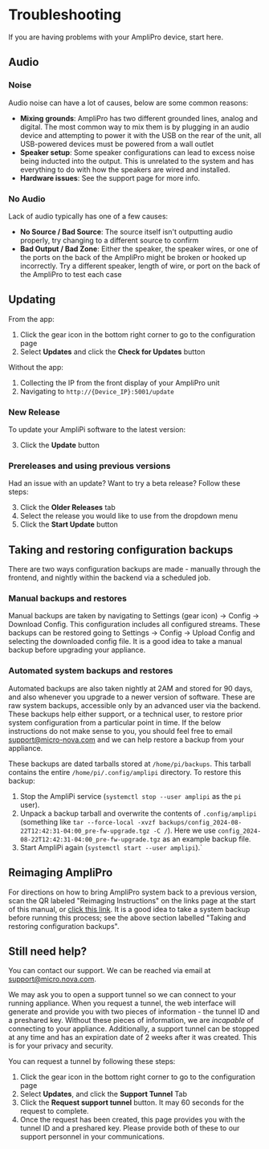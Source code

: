 # Troubleshooting

If you are having problems with your AmpliPro device, start here.

## Audio

### Noise
Audio noise can have a lot of causes, below are some common reasons:
* **Mixing grounds**: AmpliPro has two different grounded lines, analog and digital. The most common way to mix them is by plugging in an audio device and attempting to power it with the USB on the rear of the unit, all USB-powered devices must be powered from a wall outlet
* **Speaker setup**: Some speaker configurations can lead to excess noise being inducted into the output. This is unrelated to the system and has everything to do with how the speakers are wired and installed.
* **Hardware issues**: See the support page for more info.

### No Audio
Lack of audio typically has one of a few causes:
* **No Source / Bad Source**: The source itself isn't outputting audio properly, try changing to a different source to confirm
* **Bad Output / Bad Zone**: Either the speaker, the speaker wires, or one of the ports on the back of the AmpliPro might be broken or hooked up incorrectly. Try a different speaker, length of wire, or port on the back of the AmpliPro to test each case

## Updating

From the app:
1. Click the gear icon in the bottom right corner to go to the configuration page
2. Select **Updates** and click the **Check for Updates** button

Without the app:
1. Collecting the IP from the front display of your AmpliPro unit
2. Navigating to `http://{Device_IP}:5001/update`

### New Release
To update your AmpliPi software to the latest version:

3. Click the **Update** button

### Prereleases and using previous versions
Had an issue with an update? Want to try a beta release? Follow these steps:

3. Click the **Older Releases** tab
4. Select the release you would like to use from the dropdown menu
5. Click the **Start Update** button

## Taking and restoring configuration backups

There are two ways configuration backups are made - manually through the frontend, and nightly within the backend via a scheduled job.

### Manual backups and restores

Manual backups are taken by navigating to Settings (gear icon) -> Config -> Download Config. This configuration includes all configured streams. These backups can be restored going to Settings -> Config -> Upload Config and selecting the downloaded config file. It is a good idea to take a manual backup before upgrading your appliance.

### Automated system backups and restores

Automated backups are also taken nightly at 2AM and stored for 90 days, and also whenever you upgrade to a newer version of software. These are raw system backups, accessible only by an advanced user via the backend. These backups help either support, or a technical user, to restore prior system configuration from a particular point in time. If the below instructions do not make sense to you, you should feel free to email [support@micro-nova.com](mailto:support@micro-nova.com) and we can help restore a backup from your appliance.

These backups are dated tarballs stored at `/home/pi/backups`. This tarball contains the entire `/home/pi/.config/amplipi` directory. To restore this backup:
1. Stop the AmpliPi service (`systemctl stop --user amplipi` as the `pi` user).
1. Unpack a backup tarball and overwrite the contents of `.config/amplipi` (something like `tar --force-local -xvzf backups/config_2024-08-22T12:42:31-04:00_pre-fw-upgrade.tgz -C /`).  Here we use `config_2024-08-22T12:42:31-04:00_pre-fw-upgrade.tgz` as an example backup file.
1. Start AmpliPi again (`systemctl start --user amplipi`).`

## Reimaging AmpliPro
For directions on how to bring AmpliPro system back to a previous version, scan the QR labeled "Reimaging Instructions" on the links page at the start of this manual, or [click this link](https://github.com/micro-nova/AmpliPi/blob/main/docs/imaging_etcher.md). It is a good idea to take a system backup before running this process; see the above section labelled "Taking and restoring configuration backups".

## Still need help?

You can contact our support. We can be reached via email at [support@micro.nova.com](mailto:support@micro-nova.com).

We may ask you to open a support tunnel so we can connect to your running appliance. When you request a tunnel, the web interface will generate and provide you with two pieces of information - the tunnel ID and a preshared key. Without these pieces of information, we are _incapable_ of connecting to your appliance. Additionally, a support tunnel can be stopped at any time and has an expiration date of 2 weeks after it was created. This is for your privacy and security.

You can request a tunnel by following these steps:

1. Click the gear icon in the bottom right corner to go to the configuration page
2. Select **Updates**, and click the **Support Tunnel** Tab
3. Click the **Request support tunnel** button. It may 60 seconds for the request to complete.
4. Once the request has been created, this page provides you with the tunnel ID and a preshared key. Please provide both of these to our support personnel in your communications.
